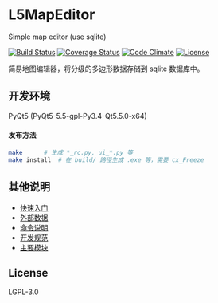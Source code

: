 # L5MapEditor
Simple map editor (use sqlite)

[![Build Status](http://img.shields.io/travis/bssthu/L5MapEditor.svg)](https://travis-ci.org/bssthu/L5MapEditor)
[![Coverage Status](http://img.shields.io/coveralls/bssthu/L5MapEditor.svg)](https://coveralls.io/r/bssthu/L5MapEditor)
[![Code Climate](http://img.shields.io/codeclimate/github/bssthu/L5MapEditor.svg)](https://codeclimate.com/github/bssthu/L5MapEditor)
[![License](http://img.shields.io/:license-lgplv3-blue.svg)](http://www.gnu.org/licenses/lgpl-3.0.html)

简易地图编辑器，将分级的多边形数据存储到 sqlite 数据库中。

## 开发环境
PyQt5 (PyQt5-5.5-gpl-Py3.4-Qt5.5.0-x64)

#### 发布方法
```bash
make      # 生成 *_rc.py, ui_*.py 等
make install  # 在 build/ 路径生成 .exe 等，需要 cx_Freeze
```

## 其他说明
* [快速入门](docs/quickstart.md)
* [外部数据](docs/data.md)
* [命令说明](docs/commands.md)
* [开发规范](docs/spec.md)
* [主要模块](docs/modules.md)

## License
LGPL-3.0
